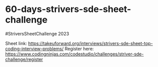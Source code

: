# 60-days-strivers-sde-sheet-challenge
 #StriversSheetChallenge 2023

Sheet link: https://takeuforward.org/interviews/strivers-sde-sheet-top-coding-interview-problems/
Register here: https://www.codingninjas.com/codestudio/challenges/striver-sde-challenge/register